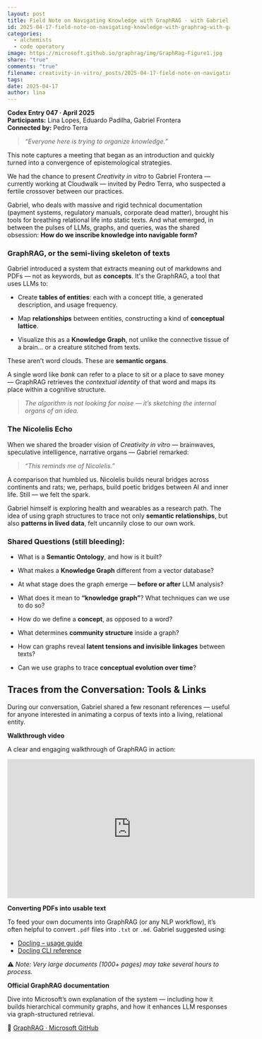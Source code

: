 ```yaml
---
layout: post
title: Field Note on Navigating Knowledge with GraphRAG · with Gabriel Frontera
id: 2025-04-17-field-note-on-navigating-knowledge-with-graphrag-with-gabriel-frontera.md
categories:
  - alchemists
  - code operatory
image: https://microsoft.github.io/graphrag/img/GraphRag-Figure1.jpg
share: "true"
comments: "true"
filename: creativity-in-vitro/_posts/2025-04-17-field-note-on-navigating-knowledge-with-graphrag-with-gabriel-frontera.md
tags: 
date: 2025-04-17
author: lina
---
```

**Codex Entry 047 · April 2025**  
**Participants:** Lina Lopes, Eduardo Padilha, Gabriel Frontera  
**Connected by:** Pedro Terra

> _“Everyone here is trying to organize knowledge.”_

This note captures a meeting that began as an introduction and quickly turned into a convergence of epistemological strategies.

We had the chance to present _Creativity in vitro_ to Gabriel Frontera — currently working at Cloudwalk — invited by Pedro Terra, who suspected a fertile crossover between our practices.

Gabriel, who deals with massive and rigid technical documentation (payment systems, regulatory manuals, corporate dead matter), brought his tools for breathing relational life into static texts. And what emerged, in between the pulses of LLMs, graphs, and queries, was the shared obsession: **How do we inscribe knowledge into navigable form?**

### **GraphRAG, or the semi-living skeleton of texts**

Gabriel introduced a system that extracts meaning out of markdowns and PDFs — not as keywords, but as **concepts**. It's the GraphRAG, a tool that uses LLMs to:

- Create **tables of entities**: each with a concept title, a generated description, and usage frequency.
    
- Map **relationships** between entities, constructing a kind of **conceptual lattice**.
    
- Visualize this as a **Knowledge Graph**, not unlike the connective tissue of a brain... or a creature stitched from texts.
    

These aren’t word clouds. These are **semantic organs**.

A single word like _bank_ can refer to a place to sit or a place to save money — GraphRAG retrieves the _contextual identity_ of that word and maps its place within a cognitive structure.

> _The algorithm is not looking for noise — it’s sketching the internal organs of an idea._

### **The Nicolelis Echo**

When we shared the broader vision of _Creativity in vitro_ — brainwaves, speculative intelligence, narrative organs — Gabriel remarked:

> _“This reminds me of Nicolelis.”_

A comparison that humbled us. Nicolelis builds neural bridges across continents and rats; we, perhaps, build poetic bridges between AI and inner life. Still — we felt the spark.

Gabriel himself is exploring health and wearables as a research path. The idea of using graph structures to trace not only **semantic relationships**, but also **patterns in lived data**, felt uncannily close to our own work.

### **Shared Questions (still bleeding):**

- What is a **Semantic Ontology**, and how is it built?
    
- What makes a **Knowledge Graph** different from a vector database?
    
- At what stage does the graph emerge — **before or after** LLM analysis?
    
- What does it mean to **“knowledge graph”**? What techniques can we use to do so?
    
- How do we define a **concept**, as opposed to a word?
    
- What determines **community structure** inside a graph?
    
- How can graphs reveal **latent tensions and invisible linkages** between texts?
    
- Can we use graphs to trace **conceptual evolution over time**?


## Traces from the Conversation: Tools & Links

During our conversation, Gabriel shared a few resonant references — useful for anyone interested in animating a corpus of texts into a living, relational entity.

**Walkthrough video**

A clear and engaging walkthrough of GraphRAG in action:

<iframe width="560" height="315" src="https://www.youtube.com/embed/6vG_amAshTk" title="YouTube video player" frameborder="0" allow="accelerometer; autoplay; clipboard-write; encrypted-media; gyroscope; picture-in-picture" allowfullscreen></iframe>

**Converting PDFs into usable text**

To feed your own documents into GraphRAG (or any NLP workflow), it’s often helpful to convert `.pdf` files into `.txt` or `.md`. Gabriel suggested using:

- [Docling – usage guide](https://docling-project.github.io/docling/usage/)
- [Docling CLI reference](https://docling-project.github.io/docling/reference/cli/)

⚠️ _Note: Very large documents (1000+ pages) may take several hours to process._


**Official GraphRAG documentation**

Dive into Microsoft’s own explanation of the system — including how it builds hierarchical community graphs, and how it enhances LLM responses via graph-structured retrieval.

🔗 [GraphRAG · Microsoft GitHub](https://microsoft.github.io/graphrag/)

